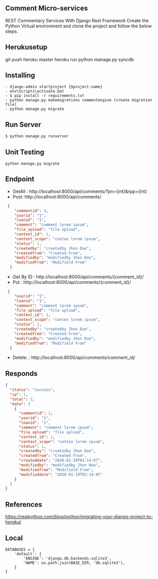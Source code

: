 ## Comment Micro-services
REST Commentary Services With Django Rest Framework Create the Python Virtual environment and clone the project and follow the below steps.

## Herukusetup
git push heroku master
heroku run python manage.py syncdb

## Installing 
```
- django-admin startproject {$project-name}
- env\Scripts\activate.bat
- $ pip install -r requirements.txt
- python manage.py makemigrations commentengine (create migration file)
- python manage.py migrate

```
## Run Server
```sh
$ python manage.py runserver
```

## Unit Testing
````
python manage.py migrate
````

## Endpoint
* GetAll : http://localhost:8000/api/comments/?pn={int}&rpp={int}
* Post: http://localhost:8000/api/comments/

```json
 {
    "commentid": 4,
    "userid": "1",
    "loanid": "1",
    "comment": "comment lorem ipsum",
    "file_upload": "file upload",
    "context_id": 1,
    "context_scope": "contex lorem ipsum",
    "status": 1,
    "createdby": "createdby Jhon Doe",
    "createdfrom": "Created From",
    "modifiedby": "modifiedby Jhon Doe",
    "modifiedfrom": "Modifield From"
  }
```

* Get By ID : http://localhost:8000/api/comments/{comment_id}/
* Put : http://localhost:8000/api/comments/{comment_id}/

```json
 {
    "userid": "1",
    "loanid": "1",
    "comment": "comment lorem ipsum",
    "file_upload": "file upload",
    "context_id": 1,
    "context_scope": "contex lorem ipsum",
    "status": 1,
    "createdby": "createdby Jhon Doe",
    "createdfrom": "Created From",
    "modifiedby": "modifiedby Jhon Doe",
    "modifiedfrom": "Modifield From"
  }
```

* Delete: : http://localhost:8000/api/comments/comment_id/

## Responds

```json
{
  "status": "success",
  "cp": 1,
  "total": 3,
  "data": [
    {
      "commentid": 1,
      "userid": "1",
      "loanid": "1",
      "comment": "comment lorem ipsum",
      "file_upload": "file upload",
      "context_id": 1,
      "context_scope": "contex lorem ipsum",
      "status": 1,
      "createdby": "createdby Jhon Doe",
      "createdfrom": "Created From",
      "createddate": "2038-01-19T03:14:07",
      "modifiedby": "modifiedby Jhon Doe",
      "modifiedfrom": "Modifield From",
      "modifieddate": "2038-01-19T03:14:07"
    }
  ]
}
```
## References
https://realpython.com/blog/python/migrating-your-django-project-to-heroku/

## Local 
```
DATABASES = {
    'default': {
        'ENGINE': 'django.db.backends.sqlite3',
        'NAME': os.path.join(BASE_DIR, 'db.sqlite3'),
    }
}

```
